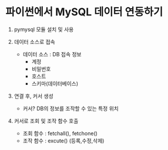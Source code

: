 # 파이썬에서 MySQL 데이터 연동하기
1. pymysql 모듈 설치 및 사용
2. 데이터 소스로 접속
    - 데이터 소스 : DB 접속 정보
        * 계정
        * 비밀번호
        * 호스트
        * 스키마(데이터베이스)
3. 연결 후, 커서 생성
    - 커서? DB의 정보를 조작할 수 있는 특정 위치

4. 커서로 조회 및 조작 함수 호출
    - 조회 함수 : fetchall(), fetchone()
    - 조작 함수 : excute()
        (등록,수정,삭제)